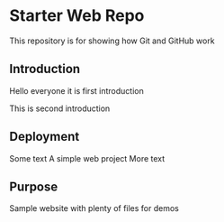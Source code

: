 # Starter Web Repo

This repository is for showing how Git and GitHub work

## Introduction
Hello everyone it is first introduction

This is second introduction
## Deployment
Some text 
A simple web project
More text

## Purpose

Sample website with plenty of files for demos